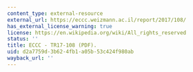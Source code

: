 ```yaml
---
content_type: external-resource
external_url: https://eccc.weizmann.ac.il/report/2017/108/
has_external_license_warning: true
license: https://en.wikipedia.org/wiki/All_rights_reserved
status: ''
title: ECCC - TR17-108 (PDF).
uid: d2a7759d-3b62-4fb1-a05b-53c424f980ab
wayback_url: ''
---
```

